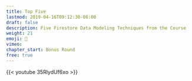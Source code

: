 ```yaml
---
title: Top Five
lastmod: 2019-04-16T09:12:30-08:00
draft: false
description: Five Firestore Data Modeling Techniques from the Course
weight: 21
emoji: 🍰
vimeo:
chapter_start: Bonus Round
free: true
---
```


<div class="vid" style="min-width: 80vw; margin-bottom: 50px;">
{{< youtube 35RlydUf6xo >}}
</vid>